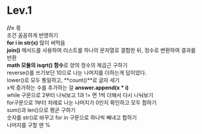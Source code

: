 # Lev.1


**//=** 몫 <br/>
조건 꼼꼼하게 반영하기<br/>
**for i in str(x)** 많이 써먹음<br/>
**join()** 메서드를 사용하여 리스트를 하나의 문자열로 결합한 뒤, 정수로 변환하여 결과를 반환<br/>
**math 모듈의 isqrt() 함수**로 양의 정수의 제곱근 구하기<br/>
reverse()를 쓰기보단 10으로 나눈 나머지를 더하는게 답이었다.<br/>
lower()로 모두 통일하고, **count()**로 글자 세기<br/>
x씩 증가하는 수를 추가하는 걸 **answer.append(x * i)**<br/>
while 구문으로 2부터 나눠보고 1과 != 면 1씩 더해서 다시 나눠보기<br/>
for구문으로 1부터 차례로 나눈 나머지가 0인지 확인하고 모두 합하기<br/>
sum()과 len()으로 평균 구하기<br/>
숫자를 str()로 바꾸고 for in 구문으로 하나씩 빼내고 합하기<br/>
나머지를 구할 땐 %<br/>
